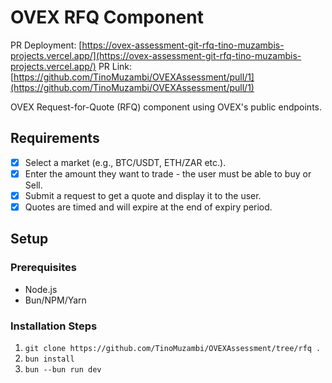 # OVEX RFQ Component

PR Deployment: [https://ovex-assessment-git-rfq-tino-muzambis-projects.vercel.app/](https://ovex-assessment-git-rfq-tino-muzambis-projects.vercel.app/)
PR Link: [https://github.com/TinoMuzambi/OVEXAssessment/pull/1](https://github.com/TinoMuzambi/OVEXAssessment/pull/1)

OVEX Request-for-Quote (RFQ) component using OVEX's public endpoints.

## Requirements

- [x] Select a market (e.g., BTC/USDT, ETH/ZAR etc.).
- [x] Enter the amount they want to trade - the user must be able to buy or Sell.
- [x] Submit a request to get a quote and display it to the user.
- [x] Quotes are timed and will expire at the end of expiry period.

## Setup

### Prerequisites

- Node.js
- Bun/NPM/Yarn

### Installation Steps

1. `git clone https://github.com/TinoMuzambi/OVEXAssessment/tree/rfq .`
2. `bun install`
3. `bun --bun run dev`

